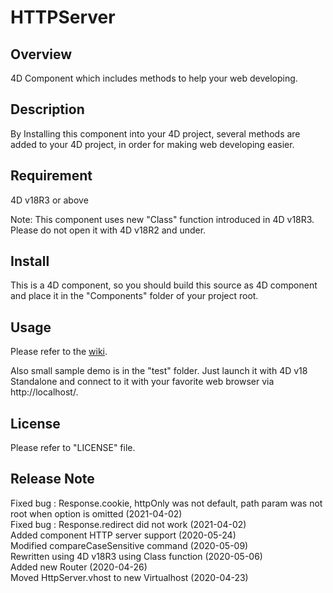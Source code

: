 # HTTPServer

## Overview

4D Component which includes methods to help your web developing.

## Description

By Installing this component into your 4D project, several methods are added to your 4D project, in order for making web developing easier.

## Requirement

4D v18R3 or above

Note: This component uses new "Class" function introduced in 4D v18R3. Please do not open it with 4D v18R2 and under.

## Install

This is a 4D component, so you should build this source as 4D component and place it in the "Components" folder of your project root.

## Usage

Please refer to the [wiki](https://github.com/KoichiHaradaEndor/HTTPServer/wiki).

Also small sample demo is in the "test" folder. Just launch it with 4D v18 Standalone and connect to it with your favorite web browser via http://localhost/.

## License

Please refer to "LICENSE" file.

## Release Note

Fixed bug : Response.cookie, httpOnly was not default, path param was not root when option is omitted  (2021-04-02)  
Fixed bug : Response.redirect did not work (2021-04-02)  
Added component HTTP server support (2020-05-24)  
Modified compareCaseSensitive command (2020-05-09)  
Rewritten using 4D v18R3 using Class function (2020-05-06)  
Added new Router (2020-04-26)  
Moved HttpServer.vhost to new Virtualhost (2020-04-23)  
